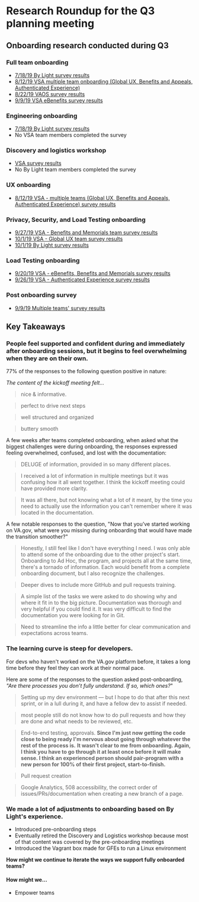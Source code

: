 # Research Roundup for the Q3 planning meeting

## Onboarding research conducted during Q3

### Full team onboarding 

- [7/18/19 By Light survey results](https://github.com/department-of-veterans-affairs/va.gov-team/blob/master/teams/vsp/teams/product-dev-support/research/onboarding-mvp/Full-team-onboarding-survey-results.md)
- [8/12/19 VSA multiple team onboarding (Global UX, Benefits and Appeals, Authenticated Experience)](https://github.com/department-of-veterans-affairs/va.gov-team/blob/master/teams/vsp/teams/product-dev-support/research/onboarding-vsa/Results-VSA-All-Teams-Onboarding-Survey.md)
- [8/22/19 VAOS survey results](https://github.com/department-of-veterans-affairs/va.gov-team/blob/master/teams/vsp/teams/product-dev-support/research/onboarding-vaos/vaos-full-team-onboarding-survey-results.md)
- [9/9/19 VSA eBenefits survey results](https://github.com/department-of-veterans-affairs/va.gov-team/blob/master/teams/vsp/teams/product-dev-support/research/onboarding-vsa/results-vsa-ebenefits-onboarding.md)

### Engineering onboarding

- [7/18/19 By Light survey results](https://github.com/department-of-veterans-affairs/va.gov-team/blob/master/teams/vsp/teams/product-dev-support/research/onboarding-mvp/Dev-onboarding-survey-results.md)
- No VSA team members completed the survey

### Discovery and logistics workshop

- [VSA survey results](https://github.com/department-of-veterans-affairs/va.gov-team/blob/master/teams/vsp/teams/product-dev-support/research/onboarding-vsa/Results-Discovery-and-Logistics-Workshop-Survey.md)
- No By Light team members completed the survey

### UX onboarding

- [8/12/19 VSA - multiple teams (Global UX, Benefits and Appeals, Authenticated Experience) survey results](https://github.com/department-of-veterans-affairs/va.gov-team/blob/master/teams/vsp/teams/product-dev-support/research/onboarding-vsa/Results-VSA-UX-Onboarding-Survey.md)

### Privacy, Security, and Load Testing onboarding

- [9/27/19 VSA - Benefits and Memorials team survey results](https://github.com/department-of-veterans-affairs/va.gov-team/blob/master/teams/vsp/teams/product-dev-support/research/onboarding-vsa/results-load-testing-privacy-security-benefits-memorial.md)
- [10/1/19 VSA - Global UX team survey results](https://github.com/department-of-veterans-affairs/va.gov-team/blob/master/teams/vsp/teams/product-dev-support/research/onboarding-vsa/results-load-testing-privacy-security-onboarding-global-ux.md)
- [10/1/19 By Light survey results](https://github.com/department-of-veterans-affairs/va.gov-team/blob/master/teams/vsp/teams/product-dev-support/research/onboarding-vsa/results-load-testing-privacy-security-onboarding-by-light.md)

### Load Testing onboarding

- [9/20/19 VSA - eBenefits, Benefits and Memorials survey results](https://github.com/department-of-veterans-affairs/va.gov-team/blob/master/teams/vsp/teams/product-dev-support/research/onboarding-vsa/results-load-testing-ebenefits-benefits-memorials.md)
- [9/26/19 VSA - Authenticated Experience survey results](https://github.com/department-of-veterans-affairs/va.gov-team/blob/master/teams/vsp/teams/product-dev-support/research/onboarding-vsa/results-load-testing-authenticated-experience.md)

### Post onboarding survey

- [9/9/19 Multiple teams' survey results](https://github.com/department-of-veterans-affairs/va.gov-team/blob/master/teams/vsp/teams/product-dev-support/research/onboarding-mvp/post-onboarding.md)

## Key Takeaways

### People feel supported and confident during and immediately after onboarding sessions, but it begins to feel overwhelming when they are on their own.

77% of the responses to the following question positive in nature:

_The content of the kickoff meeting felt..._

> nice & informative.

> perfect to drive next steps

> well structured and organized

> buttery smooth

A few weeks after teams completed onboarding, when asked what the biggest challenges were during onboarding, the responses expressed feeling overwhelmed, confused, and lost with the documentation: 

> DELUGE of information, provided in so many different places.

> I received a lot of information in multiple meetings but it was confusing how it all went together. I think the kickoff meeting could have provided more clarity.

> It was all there, but not knowing what a lot of it meant, by the time you need to actually use the information you can't remember where it was located in the documentation.

A few notable responses to the question, "Now that you’ve started working on VA.gov, what were you missing during onboarding that would have made the transition smoother?"

> Honestly, I still feel like I don't have everything I need. I was only able to attend some of the onboarding due to the other project's start. Onboarding to Ad Hoc, the program, and projects all at the same time, there's a tornado of information. Each would benefit from a complete onboarding document, but I also recognize the challenges.

> Deeper dives to include more GitHub and pull requests training.

> A simple list of the tasks we were asked to do showing why and where it fit in to the big picture. Documentation was thorough and very helpful if you could find it. It was very difficult to find the documentation you were looking for in Git.

> Need to streamline the info a little better for clear communication and expectations across teams.

### The learning curve is steep for developers.

For devs who haven't worked on the VA.gov platform before, it takes a long time before they feel they can work at their normal pace.

Here are some of the responses to the question asked post-onboarding, _"Are there processes you don’t fully understand. If so, which ones?_"

> Setting up my dev environment — but I hope to do that after this next sprint, or in a lull during it, and have a fellow dev to assist if needed.

> most people still do not know how to do pull requests and how they are done and what needs to be reviewed, etc.

> End-to-end testing, approvals. **Since I'm just now getting the code close to being ready I'm nervous about going through whatever the rest of the process is.** **It wasn't clear to me from onboarding. Again, I think you have to go through it at least once before it will make sense. I think an experienced person should pair-program with a new person for 100% of their first project, start-to-finish.**

> Pull request creation

> Google Analytics, 508 accessibility, the correct order of issues/PRs/documentation when creating a new branch of a page.

### We made a lot of adjustments to onboarding based on By Light's experience.

- Introduced pre-onboarding steps
- Eventually retired the Discovery and Logistics workshop because most of that content was covered by the pre-onboarding meetings
- Introduced the Vagrant box made for GFEs to run a Linux environment

**How might we continue to iterate the ways we support fully onboarded teams?**

#### How might we...
- Empower teams
